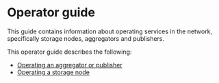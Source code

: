 # Operator guide

This guide contains information about operating services in the network, specifically storage nodes,
aggregators and publishers.

This operator guide describes the following:

- [Operating an aggregator or publisher](aggregator.md)
- [Operating a storage node](storage-node.md)
